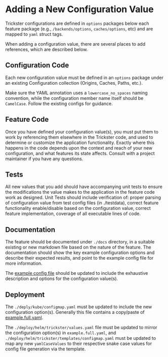 # Adding a New Configuration Value

Trickster configurations are defined in `options` packages below each feature package (e.g., `/backends/options`, `caches/options`, etc) and are mapped to `yaml` struct tags.

When adding a configuration value, there are several places to add references, which are described below.

## Configuration Code

Each new configuration value must be defined in an `options` package under an existing Configuration collection (Origins, Caches, Paths, etc.).

Make sure the YAML annotation uses a `lowercase_no_spaces` naming convention, while the configuration member name itself should be `CamelCase`. Follow the existing configs for guidance.

## Feature Code

Once you have defined your configuration value(s), you must put them to work by referencing them elsewhere in the Trickster code, and used to determine or customize the application functionality. Exactly where this happens in the code depends upon the context and reach of your new configuration, and what features its state affects. Consult with a project maintainer if you have any questions.

## Tests

All new values that you add should have accompanying unit tests to ensure the modifications the value makes to the application in the feature code work as designed. Unit Tests should include verification of: proper parsing of configuration value from test config files (in ./testdata), correct feature functionality enable/disable based on the configuration value, correct feature implementation, coverage of all executable lines of code. 

## Documentation

The feature should be documented under `./docs` directory, in a suitable existing or new markdown file based on the nature of the feature. The documentation should show the key example configuration options and describe their expected results, and point to the example config file for more information.

The [example config file](../examples/conf/example.full.yaml) should be updated to include the exhaustive description and options for the configuration value(s).

## Deployment

The `./deply/kube/configmap.yaml` must be updated to include the new configuration option(s). Generally this file contains a copy/paste of [example.full.yaml](../examples/conf/example.full.yaml).

The `./deploy/helm/trickster/values.yaml` file must be updated to mirror the configuration option(s) in `example.full.yaml`, and `./deploy/helm/trickster/templates/configmap.yaml` must be updated to map any new `yamlCaseValues` to their respective snake case values for config file generation via the template.

